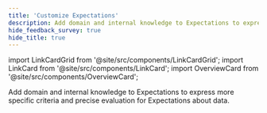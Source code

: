 ```yaml
---
title: 'Customize Expectations'
description: Add domain and internal knowledge to Expectations to express more specific criteria and precise evaluation for Expectations about data.
hide_feedback_survey: true
hide_title: true
---
```


import LinkCardGrid from '@site/src/components/LinkCardGrid';
import LinkCard from '@site/src/components/LinkCard';
import OverviewCard from '@site/src/components/OverviewCard';

<OverviewCard title={frontMatter.title}>
  Add domain and internal knowledge to Expectations to express more specific criteria and precise evaluation for Expectations about data. 
</OverviewCard>

<LinkCardGrid>
  <LinkCard 
    topIcon 
    label="Restrict an Expectation with row conditions"
    description="Use `row_conditions` to restrict the data an Expectation evaluates"
    to="/core/customize_expectations/expectation_conditions" 
    icon="/img/expectation_icon.svg" 
  />
  <LinkCard 
      topIcon 
      label="Define a custom Expectation class"
      description="Define an Expectation class with additional notes and default attributes by subclassing an existing Expectation."
      to="/core/customize_expectations/define_a_custom_expectation_class" 
      icon="/img/expectation_icon.svg" 
  />
  <LinkCard 
      topIcon 
      label="Use SQL to define a custom Expectation"
      description="Create an Expectation that operates by evaluating the results of a customized SQL query."
      to="/core/customize_expectations/use_sql_to_define_a_custom_expectation" 
      icon="/img/expectation_icon.svg" 
    /> 
</LinkCardGrid>
